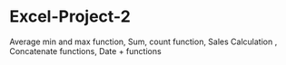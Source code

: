 # Excel-Project-2
Average min and max function, Sum, count function, Sales Calculation , Concatenate functions, Date + functions
